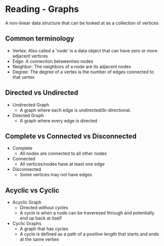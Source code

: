 # Reading - Graphs
A non-linear data structure that can be looked at as a collection of vertices
## Common terminology
* Vertex: Also called a 'node' is a data object that can have zero or more adjacent vertices
* Edge: A conneciton betweentwo nodes
* Neighbor: The neighbors of a node are its adjacent nodes
* Degree: The degree of a vertex is the number of edges connected to that vertex

## Directed vs Undirected
* Undirected Graph
  * A graph where each edge is undirected/bi-directional. 
* Directed Graph
  * A graph where every edge is directed

## Complete vs Connected vs Disconnected
* Complete
  * All nodes are connected to all other nodes
* Connected
  * All vertices/nodes have at least one edge
* Disconnected
  * Some vertices may not have edges

## Acyclic vs Cyclic
* Acyclic Graph
  * Directed without cycles
  * A cycle is when a node can be traveresed through and potentially end up back at itself
* Cyclic Graphs
  * A graph that has cycles
  * A cycle is defined as a path of a positive length that starts and ends at the same vertiex  

